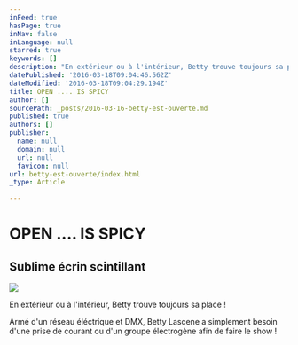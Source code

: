 ```yaml
---
inFeed: true
hasPage: true
inNav: false
inLanguage: null
starred: true
keywords: []
description: "En extérieur ou à l'intérieur, Betty trouve toujours sa place !"
datePublished: '2016-03-18T09:04:46.562Z'
dateModified: '2016-03-18T09:04:29.194Z'
title: OPEN .... IS SPICY
author: []
sourcePath: _posts/2016-03-16-betty-est-ouverte.md
published: true
authors: []
publisher:
  name: null
  domain: null
  url: null
  favicon: null
url: betty-est-ouverte/index.html
_type: Article

---
```

# OPEN .... IS SPICY

## Sublime écrin scintillant
![](https://s3-us-west-2.amazonaws.com/the-grid-img/p/176583d799ae145a7cea323e80d2726ff1e22c89.jpg)

En extérieur ou à l'intérieur, Betty trouve toujours sa place !

Armé d'un réseau éléctrique et DMX, Betty Lascene a simplement besoin d'une prise de courant ou d'un groupe électrogène afin de faire le show !